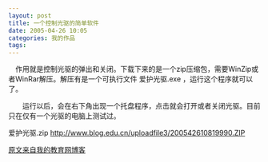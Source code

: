 ```yaml
---
layout: post
title: 一个控制光驱的简单软件
date: 2005-04-26 10:05
categories: 我的作品 
tags: 
---
```

　作用就是控制光驱的弹出和关闭。下载下来的是一个zip压缩包，需要WinZip或者WinRar解压。解压有是一个可执行文件 爱护光驱.exe ，运行这个程序就可以了。

　　运行以后，会在右下角出现一个托盘程序，点击就会打开或者关闭光驱。目前只在仅有一个光驱的电脑上测试过。

爱护光驱.zip http://www.blog.edu.cn/uploadfile3/200542610819990.ZIP

[原文来自我的教育网博客][原文来自我的教育网博客]

[原文来自我的教育网博客]:http://teacher.edu.cn/pc/article/200504/333801.html
